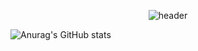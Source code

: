 <div align="center">  
  
![header](https://capsule-render.vercel.app/api?type=Cylinder&text=Park_JiSung_KSNU)
</div>  

![Anurag's GitHub stats](https://github-readme-stats.vercel.app/api?username=pgs2285&show_icons=true&theme=radical)


<!--
**pgs2285/pgs2285** is a ✨ _special_ ✨ repository because its `README.md` (this file) appears on your GitHub profile.

Here are some ideas to get you started:

- 🔭 I’m currently working on ...
- 🌱 I’m currently learning ...
- 👯 I’m looking to collaborate on ...
- 🤔 I’m looking for help with ...
- 💬 Ask me about ...
- 📫 How to reach me: ...
- 😄 Pronouns: ...
- ⚡ Fun fact: ...
-->
